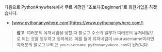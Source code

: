 다음으로 PythonAnywhere에서 무료 계정인 "초보자(Beginner)"로 회원가입을 하겠습니다.

  * [www.pythonanywhere.com](https://www.pythonanywhere.com/)

> **참고**: 여러분의 유저네임을 정할 때 블로그 주소의 일부가 여러분의 유저네임으로 되는 것을 염두하고 정하세요. 예를 들어 유저네임이 uourusername이라면 여러분의 블로그 URL은 `yourusername.pythonanywhere.com`이 된답니다.
